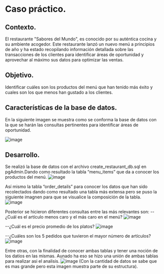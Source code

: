 # Caso práctico.

## Contexto.
El restaurante "Sabores del Mundo", es conocido por su auténtica cocina y su ambiente acogedor. Este restaurante lanzó un nuevo menú a principios de año y ha estado recopilando
información detallada sobre las transacciones de los clientes para identificar áreas de oportunidad y aprovechar al máximo sus datos para optimizar las ventas.

## Objetivo.
Identificar cuáles son los productos del menú que han tenido más éxito y cuales son los que menos han gustado a los clientes.

## Características de la base de datos.
En la siguiente imagen se muestra como se conforma la base de datos con la que se harán las consultas pertinentes para identificar áreas de oportunidad. 

![image](https://github.com/user-attachments/assets/8206b3ca-a98b-40c9-af53-c7e4f1d7bfc1)

## Desarrollo.
Se realizó la base de datos con el archivo create_restaurant_db.sql en pgAdmin.Dando como resultado la  tabla “menu_items” que da a conocer los productos del menú.
![image](https://github.com/user-attachments/assets/d16bb4fa-c6a2-4933-a87a-c7d541e2634b)

Así mismo la tabla “order_details” para conocer los datos que han sido recolectados dando como resultado una tabla más extensa pero se puso la siguiente imagnen para que se visualice la composición de la tabla. 
![image](https://github.com/user-attachments/assets/54999ce2-d78b-4781-b6c7-03892c6168af)

Posterior se hicieron diferentes consultas entre las más relevantes son: 
--¿Cuál es el artículo menos caro y el más caro en el menú?
![image](https://github.com/user-attachments/assets/4ed8fe63-ff39-40d6-b76a-dfbac112c7eb)

--¿Cuál es el precio promedio de los platos?
![image](https://github.com/user-attachments/assets/7fd919ad-9038-4deb-8622-2fc2fec0955d)

--¿Cuáles son los 5 pedidos que tuvieron el mayor número de artículos?
![image](https://github.com/user-attachments/assets/23276f71-fa70-4952-b039-2b937d03a87a)

Entre otras, con la finalidad de conocer ambas tablas y tener una noción de los datios en las mismas. Aunado ha eso se hizo una unión de ambas tablas para realizar asi el analisis. 
![image](https://github.com/user-attachments/assets/2192984f-2854-46ed-b908-65514640688d)
(Con la cantidad de datos se sabe que es mas grande pero esta imagen muestra parte de su estructura).



